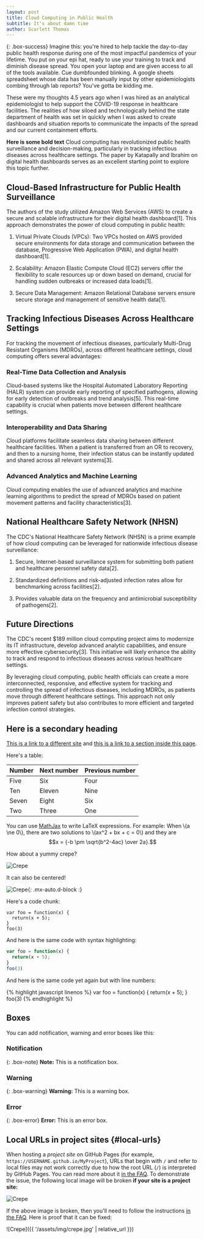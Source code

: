 ```yaml
---
layout: post
title: Cloud Computing in Public Health
subtitle: It's about damn time 
author: Scarlett Thomas
---
```


{: .box-success}
Imagine this: you're hired to help tackle the day-to-day public health response during one of the most impactful pandemics of your lifetime.  You put on your epi hat, ready to use your training to track and diminish disease spread.  You open your laptop and are given access to all of the tools available.  Cue dumbfounded blinking.  A google sheets spreadsheet whose data has been manually input by other epidemiologists combing through lab reports?  You've gotta be kidding me.  

These were my thoughts 4.5 years ago when I was hired as an analytical epidemiologist to help support the COVID-19 response in healthcare facilities.  The realities of how siloed and technologically behind the state department of health was set in quickly when I was asked to create dashboards and situation reports to communicate the impacts of the spread and our current containment efforts.  

**Here is some bold text**
Cloud computing has revolutionized public health surveillance and decision-making, particularly in tracking infectious diseases across healthcare settings. The paper by Katapally and Ibrahim on digital health dashboards serves as an excellent starting point to explore this topic further.

## Cloud-Based Infrastructure for Public Health Surveillance

The authors of the study utilized Amazon Web Services (AWS) to create a secure and scalable infrastructure for their digital health dashboard[1]. This approach demonstrates the power of cloud computing in public health:

1. Virtual Private Clouds (VPCs): Two VPCs hosted on AWS provided secure environments for data storage and communication between the database, Progressive Web Application (PWA), and digital health dashboard[1].

2. Scalability: Amazon Elastic Compute Cloud (EC2) servers offer the flexibility to scale resources up or down based on demand, crucial for handling sudden outbreaks or increased data loads[1].

3. Secure Data Management: Amazon Relational Database servers ensure secure storage and management of sensitive health data[1].

## Tracking Infectious Diseases Across Healthcare Settings

For tracking the movement of infectious diseases, particularly Multi-Drug Resistant Organisms (MDROs), across different healthcare settings, cloud computing offers several advantages:

### Real-Time Data Collection and Analysis

Cloud-based systems like the Hospital Automated Laboratory Reporting (HALR) system can provide early reporting of specified pathogens, allowing for early detection of outbreaks and trend analysis[5]. This real-time capability is crucial when patients move between different healthcare settings.

### Interoperability and Data Sharing

Cloud platforms facilitate seamless data sharing between different healthcare facilities. When a patient is transferred from an OR to recovery, and then to a nursing home, their infection status can be instantly updated and shared across all relevant systems[3].

### Advanced Analytics and Machine Learning

Cloud computing enables the use of advanced analytics and machine learning algorithms to predict the spread of MDROs based on patient movement patterns and facility characteristics[3].

## National Healthcare Safety Network (NHSN)

The CDC's National Healthcare Safety Network (NHSN) is a prime example of how cloud computing can be leveraged for nationwide infectious disease surveillance:

1. Secure, Internet-based surveillance system for submitting both patient and healthcare personnel safety data[2].

2. Standardized definitions and risk-adjusted infection rates allow for benchmarking across facilities[2].

3. Provides valuable data on the frequency and antimicrobial susceptibility of pathogens[2].

## Future Directions

The CDC's recent $189 million cloud computing project aims to modernize its IT infrastructure, develop advanced analytic capabilities, and ensure more effective cybersecurity[3]. This initiative will likely enhance the ability to track and respond to infectious diseases across various healthcare settings.

By leveraging cloud computing, public health officials can create a more interconnected, responsive, and effective system for tracking and controlling the spread of infectious diseases, including MDROs, as patients move through different healthcare settings. This approach not only improves patient safety but also contributes to more efficient and targeted infection control strategies.



## Here is a secondary heading

[This is a link to a different site](https://deanattali.com/) and [this is a link to a section inside this page](#local-urls).

Here's a table:

| Number | Next number | Previous number |
| :------ |:--- | :--- |
| Five | Six | Four |
| Ten | Eleven | Nine |
| Seven | Eight | Six |
| Two | Three | One |

You can use [MathJax](https://www.mathjax.org/) to write LaTeX expressions. For example:
When \\(a \ne 0\\), there are two solutions to \\(ax^2 + bx + c = 0\\) and they are $$x = {-b \pm \sqrt{b^2-4ac} \over 2a}.$$

How about a yummy crepe?

![Crepe](https://beautifuljekyll.com/assets/img/crepe.jpg)

It can also be centered!

![Crepe](https://beautifuljekyll.com/assets/img/crepe.jpg){: .mx-auto.d-block :}

Here's a code chunk:

~~~
var foo = function(x) {
  return(x + 5);
}
foo(3)
~~~

And here is the same code with syntax highlighting:

```javascript
var foo = function(x) {
  return(x + 5);
}
foo(3)
```

And here is the same code yet again but with line numbers:

{% highlight javascript linenos %}
var foo = function(x) {
  return(x + 5);
}
foo(3)
{% endhighlight %}

## Boxes
You can add notification, warning and error boxes like this:

### Notification

{: .box-note}
**Note:** This is a notification box.

### Warning

{: .box-warning}
**Warning:** This is a warning box.

### Error

{: .box-error}
**Error:** This is an error box.

## Local URLs in project sites {#local-urls}

When hosting a *project site* on GitHub Pages (for example, `https://USERNAME.github.io/MyProject`), URLs that begin with `/` and refer to local files may not work correctly due to how the root URL (`/`) is interpreted by GitHub Pages. You can read more about it [in the FAQ](https://beautifuljekyll.com/faq/#links-in-project-page). To demonstrate the issue, the following local image will be broken **if your site is a project site:**

![Crepe](/assets/img/crepe.jpg)

If the above image is broken, then you'll need to follow the instructions [in the FAQ](https://beautifuljekyll.com/faq/#links-in-project-page). Here is proof that it can be fixed:

![Crepe]({{ '/assets/img/crepe.jpg' | relative_url }})
